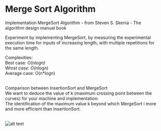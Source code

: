 # Merge Sort Algorithm
Implementation MergeSort Algorithm - from Steven S. Skenia - The algorithm design manual book

Experiment by implementing MergeSort, by measuring the experimental execution time for inputs of increasing length, with multiple repetitions for the same length.

Complexities: <br>
Best case: O(n*logn) <br>
Wrost case: O(n*logn) <br>
Average case: O(n*logn) <br> <br>

Comparison between InsertionSort and MergeSort <br>
We want to deduce the value of k (maximum crossing point between the curves) for your machine and implementation: <br>
The identification of the maximum value k beyond which MergeSort i more and more efficient than InsertionSort.<br><br>

![alt text](https://docs.google.com/spreadsheets/d/e/2PACX-1vRIUyy_Buvg2p5V_D-qRqKUeT0F6Ba9G1dJghFNWLZrwL86JvJQnWSTD16AflCXZQ/pubchart?oid=1771778787&format=image)
